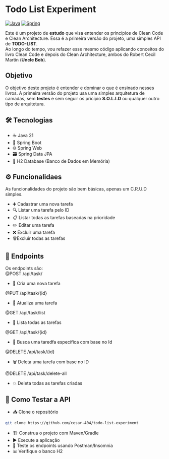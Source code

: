 # Todo List Experiment
[![Java](https://img.shields.io/badge/Java-ED8B00?style=for-the-badge&logo=openjdk&logoColor=white)](https://java.com)
[![Spring](https://img.shields.io/badge/Spring-6DB33F?style=for-the-badge&logo=spring&logoColor=white)](https://spring.io)

Este é um projeto de **estudo** que visa entender os princípios de Clean Code e Clean Architecture. Essa é a primeira versão do projeto, uma simples API de **TODO-LIST**. <br>
Ao longo do tempo, vou refazer esse mesmo código aplicando conceitos do livro Clean Code e depois do Clean Architecture, ambos do Robert Cecil Martin (**Uncle Bob**).

## Objetivo
O objetivo deste projeto é entender e dominar o que é ensinado nesses livros. A primeira versão do projeto usa uma simples arquitetura de camadas, sem **testes** e sem seguir os pricípio **S.O.L.I.D** ou qualquer outro tipo de arquitetura. <br>

## 🛠 Tecnologias
- ☕ Java 21
- 🌱 Spring Boot
- 🌐 Spring Web
- 🗃️ Spring Data JPA
- 🧠 H2 Database (Banco de Dados em Memória)

## ⚙️ Funcionalidaes
As funcionalidades do projeto são bem básicas, apenas um C.R.U.D simples. 
- ➕ Cadastrar uma nova tarefa
- 🔍 Listar uma tarefa pelo ID
- 📋 Listar todas as tarefas baseadas na prioridade
- ✏️ Editar uma tarefa
- ❌ Excluir uma tarefa
- 🗑️Excluir todas as tarefas

## 🔗 Endpoints
Os endpoints são: <br>
@POST /api/task/
- 📌 Cria uma nova tarefa

@PUT /api/task/{id}
- 🔄 Atualiza uma tarefa

@GET /api/task/list
- 📜 Lista todas as tarefas

@GET /api/task/{id}
- 🔎 Busca uma taredfa específica com base no Id

@DELETE /api/task/{id}
- 🗑️ Deleta uma tarefa com base no ID

@DELETE /api/task/delete-all
- 💥 Deleta todas as tarefas criadas

## 🚀 Como Testar a API
- 📥 Clone o repositório <br>
```bash
git clone https://github.com/cesar-404/todo-list-experiment
```
- 🏗️ Construa o projeto com Maven/Gradle
- ▶️ Execute a aplicação
- 🧪 Teste os endpoints usando Postman/Insomnia
- 📊 Verifique o banco H2
